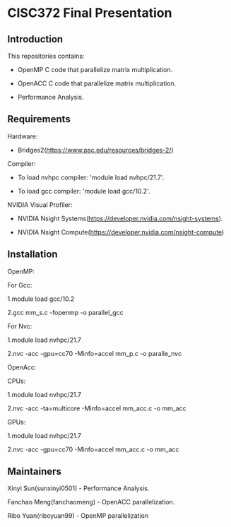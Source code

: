 # CISC372 Final Presentation
## Introduction
This repositories contains:  
- OpenMP C code that parallelize matrix multiplication.  

- OpenACC C code that parallelize matrix multiplication.    

- Performance Analysis.  

## Requirements

Hardware:   

- Bridges2(https://www.psc.edu/resources/bridges-2/)

Compiler: 

- To load nvhpc compiler: 'module load nvhpc/21.7'.     
  
- To load gcc compiler: 'module load gcc/10.2'.   

NVIDIA Visual Profiler:    
- NVIDIA Nsight Systems(https://developer.nvidia.com/nsight-systems).   

- NVIDIA Nsight Compute(https://developer.nvidia.com/nsight-compute)


## Installation
OpenMP:

For Gcc:

1.module load gcc/10.2

2.gcc mm_s.c -fopenmp -o parallel_gcc

For Nvc:

1.module load nvhpc/21.7

2.nvc -acc -gpu=cc70 -Minfo=accel mm_p.c -o paralle_nvc

OpenAcc:

CPUs:

1.module load nvhpc/21.7

2.nvc -acc -ta=multicore -Minfo=accel mm_acc.c -o mm_acc

GPUs:

1.module load nvhpc/21.7

2.nvc -acc -gpu=cc70 -Minfo=accel mm_acc.c -o mm_acc











## Maintainers
Xinyi Sun(sunxinyi0501) - Performance Analysis.       

Fanchao Meng(fanchaomeng) - OpenACC parallelization.      

Ribo Yuan(riboyuan99) - OpenMP parallelization
